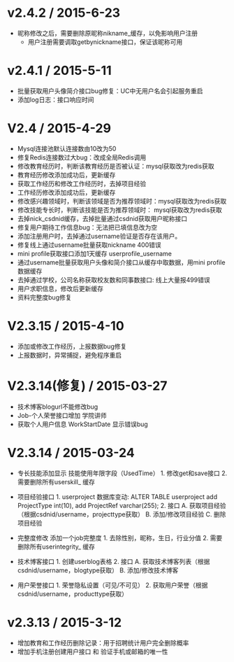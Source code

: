 v2.4.2 / 2015-6-23
==================
  * 昵称修改之后，需要删除原昵称nikname_缓存，以免影响用户注册
    - 用户注册需要调取getbynickname接口，保证该昵称可用

v2.4.1 / 2015-5-11
==================
  * 批量获取用户头像简介接口bug修复：UC中无用户名会引起服务重启
  * 添加log日志：接口响应时间

V2.4 / 2015-4-29
================
   * Mysql连接池默认连接数由10改为50
   * 修复Redis连接数过大bug：改成全局Redis调用
   * 修改教育经历时，判断该教育经历是否被认证：mysql获取改为redis获取
   * 教育经历修改添加成功后，更新缓存
   * 获取工作经历和修改工作经历时，去掉项目经验
   * 工作经历修改添加成功后，更新缓存
   * 修改感兴趣领域时，判断该领域是否为推荐领域时：mysql获取改为redis获取
   * 修改技能专长时，判断该技能是否为推荐领域时： mysql获取改为redis获取
   * 去掉nick_csdnid缓存，去掉批量通过csdnid获取用户昵称接口
   * 修复用户期待工作信息bug：无法把已填信息改为空
   * 添加注册用户时，去掉通过username验证是否存在该用户。
   * 修复线上通过username批量获取nickname 400错误
   * mini profile获取接口添加1天缓存 userprofile_username
   * 通过username批量获取用户头像和简介接口从缓存中取数据，用mini profile数据缓存
   * 去掉通过学校，公司名称获取校友数和同事数接口: 线上大量报499错误
   * 用户求职信息，修改后更新缓存
   * 资料完整度bug修复

V2.3.15 / 2015-4-10
===================
   * 添加或修改工作经历，上报数据bug修复
   * 上报数据时，异常捕捉，避免程序重启

V2.3.14(修复) / 2015-03-27
==========================
   * 技术博客blogurl不能修改bug
   * Job-个人荣誉接口增加 学院讲师  
   * 获取个人用户信息 WorkStartDate 显示错误bug

V2.3.14 / 2015-03-24
==================
   * 专长技能添加显示 技能使用年限字段（UsedTime）
	1. 修改get和save接口
	2. 需要删除所有userskill_ 缓存

   * 项目经验接口
	1. userproject 数据库变动:  ALTER TABLE userproject add ProjectType int(10), add ProjectRef varchar(255);
	2. 接口 
	       A. 获取项目经验（根据csdnid/username，projecttype获取）
	       B. 添加/修改项目经验
	       C. 删除项目经验

   * 完整度修改 添加一个job完整度
	1. 去除性别，昵称，生日，行业分值
	2. 需要删除所有userintegrity_ 缓存
   
   * 技术博客接口
	1. 创建userblog表格
	2. 接口
	      A. 获取技术博客列表（根据csdnid/username，blogtype获取）
	      B. 添加/修改技术博客

   * 用户荣誉接口
	1. 荣誉隐私设置（可见/不可见）
        2. 获取用户荣誉（根据csdnid/username，producttype获取）


v2.3.13 / 2015-3-12
==================

   * 增加教育和工作经历删除记录：用于招聘统计用户完全删除概率
   * 增加手机注册创建用户接口 和 验证手机或邮箱的唯一性

